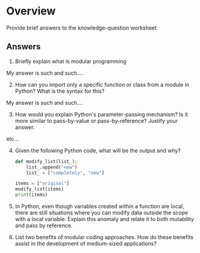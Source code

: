 # Overview
Provide brief answers to the knowledge-question worksheet.

## Answers

1. Briefly explain what is modular programming

My answer is such and such....


2. How can you import only a specific function or class from a module in Python? What is the syntax for this?

My answer is such and such....

3. How would you explain Python's parameter-passing mechanism? Is it more similar to pass-by-value or pass-by-reference? Justify your answer.

etc...

4. Given the following Python code, what will be the output and why?

    ```python
    def modify_list(list_):
        list_.append("new")
        list_ = ["completely", "new"]

    items = ["original"]
    modify_list(items)
    print(items)
    ```


5. In Python, even though variables created within a function are local, there are still situations where you can modify data outside the scope with a local variable. Explain this anomaly and relate it to both mutability and pass by reference.


6. List two benefits of modular coding approaches. How do these benefits assist in the development of medium-sized applications?